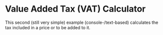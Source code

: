 # Value Added Tax (VAT) Calculator
This second (still very simple) example (console-/text-based) calculates the tax included in a price or to be added to it.